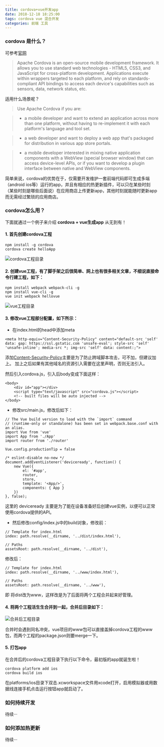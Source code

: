 ```yaml
---
title: cordova+vue开发app
date: 2018-12-18 18:25:00
tags: cordova vue 混合开发
categories: 前端 工具
---
```


### cordova 是什么？
可参考[官网](https://cordova.apache.org)
>Apache Cordova is an open-source mobile development framework. It allows you to use standard web technologies - HTML5, CSS3, and JavaScript for cross-platform development. Applications execute within wrappers targeted to each platform, and rely on standards-compliant API bindings to access each device's capabilities such as sensors, data, network status, etc.

适用什么场景呢？
>Use Apache Cordova if you are:

>* a mobile developer and want to extend an application across more than one platform, without having to re-implement it with each platform's language and tool set.

>* a web developer and want to deploy a web app that's packaged for distribution in various app store portals.

>* a mobile developer interested in mixing native application components with a WebView (special browser window) that can access device-level APIs, or if you want to develop a plugin interface between native and WebView components.

简单来说，cordova的优势在于，仅需要开发维护一套前端代码即可生成多端（android ios等）运行的app，并且有相应的热更新插件，可以只在某些时刻（某些时刻是哪些后面说）在应用商店上传更新app，其他时刻就能随时更新app而无需经过繁琐的应用商店。

### cordova怎么用？

下面就通过一个例子来介绍 **cordova + vue生成app** 从无到有！

#### 1. 首先创建cordova工程
```
npm install -g cordova
cordova create helloApp
```
![cordova工程目录](/img/helloCordova.png)
#### 2. 创建vue工程，有了脚手架之后很简单、网上也有很多相关文章，不细说直接命令行建工程，如下：
```
npm install webpack webpack-cli -g
npm install vue-cli -g
vue init webpack hellovue
```
![vue工程目录](/img/helloVue.png)
#### 3. 修改vue工程部分配置，如下所示：
* 在index.html的head中添加meta

```
<meta http-equiv="Content-Security-Policy" content="default-src 'self' data: gap: https://ssl.gstatic.com 'unsafe-eval'; style-src 'self' 'unsafe-inline'; media-src *; img-src 'self' data: content:;">
```
添加[Content-Security-Policy](https://developer.mozilla.org/en-US/docs/Web/HTTP/Headers/Content-Security-Policy)主要是为了防止跨域脚本攻击，可不加，但建议加上。
加上之后如果有其他域名的资源引入需要在这里声明，否则无法引入。

然后引入cordova.js，引入后body变成下面这样：

```
<body>
    <div id="app"></div>
    <script type="text/javascript" src="cordova.js"></script>
    <!-- built files will be auto injected -->
</body>
```

* 修改src/main.js，修改后如下：

```
// The Vue build version to load with the `import` command
// (runtime-only or standalone) has been set in webpack.base.conf with an alias.
import Vue from 'vue'
import App from './App'
import router from './router'

Vue.config.productionTip = false

/* eslint-disable no-new */
document.addEventListener('deviceready', function() {
  	new Vue({
		el: '#app',
		router,
		store,
		template: '<App/>',
		components: { App }
  	})
}, false);
```
这里的 deviceready 主要是为了能在设备准备好后创建vue实例，以便可以正常使用cordova提供的API。

* 然后修改config/index.js中的build对象，修改前：

```
// Template for index.html
index: path.resolve(__dirname, '../dist/index.html'),

// Paths
assetsRoot: path.resolve(__dirname, '../dist'),
```
修改后：

```
// Template for index.html
index: path.resolve(__dirname, '../www/index.html'),

// Paths
assetsRoot: path.resolve(__dirname, '../www'),
```
即 将dist改为www，这样改是为了后面将两个工程合并起来好管理。

#### 4. 将两个工程活生生合并到一起，合并后目录如下：
![合并后工程目录](/img/helloApp.png)

合并时会遇到同名冲突，vue项目的www包可以直接盖掉cordova工程的www包，而两个工程的package.json则要merge一下。

#### 5. 打包app
在合并后的cordova工程目录下执行以下命令，最初版的app就诞生啦！

```
cordova platform add ios
cordova build ios
```
在platforms/ios目录下双击.xcworkspace文件用xcode打开，启用模拟器或用数据线连接手机点击运行按钮app就启动了。

### 如何持续开发
待续···
### 如何添加热更新
待续···

